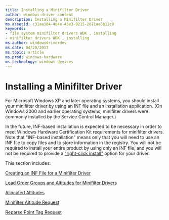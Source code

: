 ```yaml
---
title: Installing a Minifilter Driver
author: windows-driver-content
description: Installing a Minifilter Driver
ms.assetid: c31aa104-404e-43e3-9215-2671ae6b12c0
keywords:
- file system minifilter drivers WDK , installing
- minifilter drivers WDK , installing
ms.author: windowsdriverdev
ms.date: 04/20/2017
ms.topic: article
ms.prod: windows-hardware
ms.technology: windows-devices
---
```


# Installing a Minifilter Driver


For Microsoft Windows XP and later operating systems, you should install your minifilter driver by using an INF file and an installation application. (On Windows 2000 and earlier operating systems, minifilter drivers were commonly installed by the Service Control Manager.)

In the future, INF-based installation is expected to be necessary in order to meet Windows Hardware Certification Kit requirements for minifilter drivers. Note that "INF-based installation" means only that you will need to use an INF file to copy files and to store information in the registry. You will not be required to install your entire product by using only an INF file, and you will not be required to provide a ["right-click install"](using-an-inf-file-to-install-a-file-system-filter-driver.md) option for your driver.

This section includes:

[Creating an INF File for a Minifilter Driver](creating-an-inf-file-for-a-minifilter-driver.md)

[Load Order Groups and Altitudes for Minifilter Drivers](load-order-groups-and-altitudes-for-minifilter-drivers.md)

[Allocated Altitudes](allocated-altitudes.md)

[Minifilter Altitude Request](minifilter-altitude-request.md)

[Reparse Point Tag Request](reparse-point-tag-request.md)

 

 




